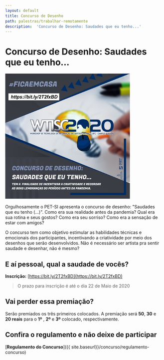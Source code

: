 ```yaml
---
layout: default
title: Concurso de Desenho
path: palestras/trabalhar-remotamente
description:  'Concurso de Desenho: Saudades que eu tenho...'
---
```


# Concurso de Desenho: Saudades que eu tenho...

<img src="/assets/images/c1.jpeg" alt="concurso" width="400">

Orgulhosamente o PET-SI apresenta o concurso de desenho: "Saudades que eu tenho (...)". Como era sua realidade antes da pandemia? Qual era sua rotina e seus gostos? Como era seu sorriso? Como era a sensação de estar com amigos? 

O concurso tem como objetivo estimular as habilidades técnicas e emocionais dos participantes, incentivando a criatividade por meio dos desenhos que serão desenvolvidos. Não é necessário ser artista pra sentir saudade e desenhar, não é mesmo? 

## E aí pessoal, qual a saudade de vocês? 

<i class="fas fa-clipboard-check" style="color: #159957"></i> **Inscrição:** [https://bit.ly/2T2fxBD](https://bit.ly/2T2fxBD)

> O prazo para inscrição é até o dia 22 de Maio de 2020

## Vai perder essa premiação? 

<i class="fas fa-trophy"  style="color: #159957"></i> Serão premiados os três primeiros colocados. A premiação será **50**, **30** e **20 reais** para o **1º** , **2º**  e **3º** colocado, respectivamente.

## Confira o regulamento e não deixe de participar

<i class="fas fa-clipboard-list" style="color: #159957"></i> [**Regulamento do Concurso**]({{ site.baseurl}}/concurso/regulamento-concurso)